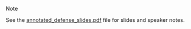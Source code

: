 > [!NOTE]
> See the [annotated_defense_slides.pdf](https://github.com/morteza/thesis/blob/main/slides/annotated_defense_slides.pdf) file for slides and speaker notes.
